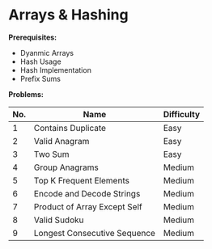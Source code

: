 # Arrays & Hashing

**Prerequisites:**

- Dyanmic Arrays
- Hash Usage
- Hash Implementation
- Prefix Sums

**Problems:**

| No. | Name                         | Difficulty |
| --- | ---------------------------- | ---------- |
| 1   | Contains Duplicate           | Easy       |
| 2   | Valid Anagram                | Easy       |
| 3   | Two Sum                      | Easy       |
| 4   | Group Anagrams               | Medium     |
| 5   | Top K Frequent Elements      | Medium     |
| 6   | Encode and Decode Strings    | Medium     |
| 7   | Product of Array Except Self | Medium     |
| 8   | Valid Sudoku                 | Medium     |
| 9   | Longest Consecutive Sequence | Medium     |
